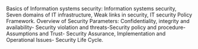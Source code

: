 Basics of Information systems security: Information systems security, Seven 
domains of IT infrastructure, Weak links in security, IT security Policy
Framework. Overview of Security Parameters: Confidentiality, integrity and
availability- Security violation and threats-Security policy and procedure-
Assumptions and Trust- Security Assurance, Implementation and Operational
Issues- Security Life Cycle.